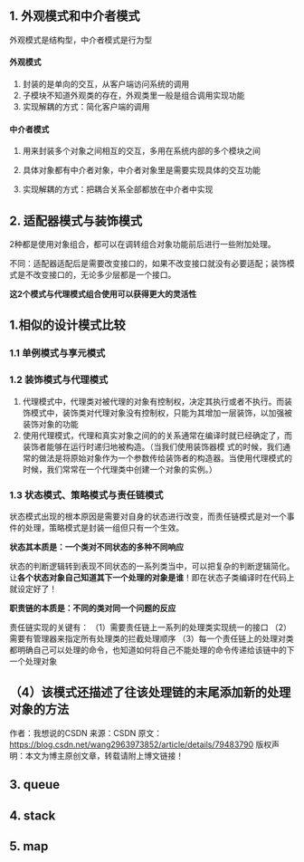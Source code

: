 ## 1. 外观模式和中介者模式

外观模式是结构型，中介者模式是行为型

#### 外观模式

1. 封装的是单向的交互，从客户端访问系统的调用
2. 子模块不知道外观类的存在，外观类里一般是组合调用实现功能
3. 实现解耦的方式：简化客户端的调用

#### 中介者模式

1. 用来封装多个对象之间相互的交互，多用在系统内部的多个模块之间

2. 具体对象都有中介者对象，中介者对象里是需要实现具体的交互功能

3. 实现解耦的方式：把耦合关系全部都放在中介者中实现



## 2. 适配器模式与装饰模式

2种都是使用对象组合，都可以在调转组合对象功能前后进行一些附加处理。

不同：适配器适配后是需要改变接口的，如果不改变接口就没有必要适配；装饰模式是不改变接口的，无论多少层都是一个接口。

**这2个模式与代理模式组合使用可以获得更大的灵活性**



## 1.相似的设计模式比较

### 1.1 单例模式与享元模式



### 1.2 装饰模式与代理模式

1. 代理模式中，代理类对被代理的对象有控制权，决定其执行或者不执行。而装饰模式中，装饰类对代理对象没有控制权，只能为其增加一层装饰，以加强被装饰对象的功能
2. 使用代理模式，代理和真实对象之间的的关系通常在编译时就已经确定了，而装饰者能够在运行时递归地被构造。（当我们使用装饰器模 式的时候，我们通常的做法是将原始对象作为一个参数传给装饰者的构造器。当使用代理模式的时候，我们常常在一个代理类中创建一个对象的实例。）



### 1.3 状态模式、策略模式与责任链模式

  状态模式出现的根本原因是需要对自身的状态进行改变，而责任链模式是对一个事件的处理，策略模式是封装一组但只有一个生效。



**状态其本质是：一个类对不同状态的多种不同响应**

  状态的判断逻辑转到表现不同状态的一系列类当中，可以把复杂的判断逻辑简化。让**各个状态对象自己知道其下一个处理的对象是谁**！即在状态子类编译时在代码上就设定好了！



**职责链的本质是：不同的类对同一个问题的反应**

责任链实现的关键有：
（1）需要责任链上一系列的处理类实现统一的接口
（2）需要有管理器来指定所有处理类的拦截处理顺序
（3）每一个责任链上的处理对类都明确自己可以处理的命令，也知道如何将自己不能处理的命令传递给该链中的下一个处理对象

## （4）该模式还描述了往该处理链的末尾添加新的处理对象的方法

作者：我想说的CSDN 
来源：CSDN 
原文：https://blog.csdn.net/wang2963973852/article/details/79483790 
版权声明：本文为博主原创文章，转载请附上博文链接！






## 3. queue



## 4. stack



## 5. map